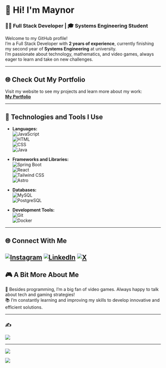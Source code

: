 # 👋 Hi! I'm Maynor  

### 👨‍💻 **Full Stack Developer** | 🎓 **Systems Engineering Student**  

Welcome to my GitHub profile!  
I’m a Full Stack Developer with **2 years of experience**, currently finishing my second year of **Systems Engineering** at university.  
I’m passionate about technology, mathematics, and video games, always eager to learn and take on new challenges.  

---

## 🌐 **Check Out My Portfolio**  
Visit my website to see my projects and learn more about my work:  
**[My Portfolio](https://portafoliomd.netlify.app/)**  

---

## 🚀 **Technologies and Tools I Use**  

- **Languages:**  
  ![JavaScript](https://img.shields.io/badge/-JavaScript-F7DF1E?style=flat-square&logo=javascript&logoColor=black)  
  ![HTML](https://img.shields.io/badge/-HTML5-E34F26?style=flat-square&logo=html5&logoColor=white)  
  ![CSS](https://img.shields.io/badge/-CSS3-1572B6?style=flat-square&logo=css3&logoColor=white)  
  ![Java](https://img.shields.io/badge/-Java-007396?style=flat-square&logo=java&logoColor=white)  

- **Frameworks and Libraries:**  
  ![Spring Boot](https://img.shields.io/badge/-Spring%20Boot-6DB33F?style=flat-square&logo=spring&logoColor=white)  
  ![React](https://img.shields.io/badge/-React-61DAFB?style=flat-square&logo=react&logoColor=black)  
  ![Tailwind CSS](https://img.shields.io/badge/-Tailwind%20CSS-06B6D4?style=flat-square&logo=tailwind-css&logoColor=white)  
  ![Astro](https://img.shields.io/badge/-Astro-FF5D01?style=flat-square&logo=astro&logoColor=white)  

- **Databases:**  
  ![MySQL](https://img.shields.io/badge/-MySQL-4479A1?style=flat-square&logo=mysql&logoColor=white)  
  ![PostgreSQL](https://img.shields.io/badge/-PostgreSQL-336791?style=flat-square&logo=postgresql&logoColor=white)  

- **Development Tools:**  
  ![Git](https://img.shields.io/badge/-Git-F05032?style=flat-square&logo=git&logoColor=white)  
  ![Docker](https://img.shields.io/badge/-Docker-2496ED?style=flat-square&logo=docker&logoColor=white)  

---

## 🌐 **Connect With Me**  

[![Instagram](https://img.shields.io/badge/Instagram-%23E4405F.svg?logo=Instagram&logoColor=white)](https://instagram.com/https://www.instagram.com/_maynor_06/) [![LinkedIn](https://img.shields.io/badge/LinkedIn-%230077B5.svg?logo=linkedin&logoColor=white)](https://linkedin.com/in/www.linkedin.com/in/maynor-semeya) [![X](https://img.shields.io/badge/X-black.svg?logo=X&logoColor=white)](https://x.com/https://x.com/MaynorDavid06) 
---

## 🎮 **A Bit More About Me**  

👾 Besides programming, I’m a big fan of video games. Always happy to talk about tech and gaming strategies!  
📚 I’m constantly learning and improving my skills to develop innovative and efficient solutions.  

---

### ✍️
![](https://quotes-github-readme.vercel.app/api?type=horizontal&theme=tokyonight) 

---
![](https://github-readme-stats.vercel.app/api/top-langs/?username=Maynor06&theme=dark&hide_border=false&include_all_commits=false&count_private=false&layout=compact)

[![](https://visitcount.itsvg.in/api?id=Maynor&icon=0&color=0)](https://visitcount.itsvg.in)

<!-- Proudly created with GPRM ( https://gprm.itsvg.in ) -->
